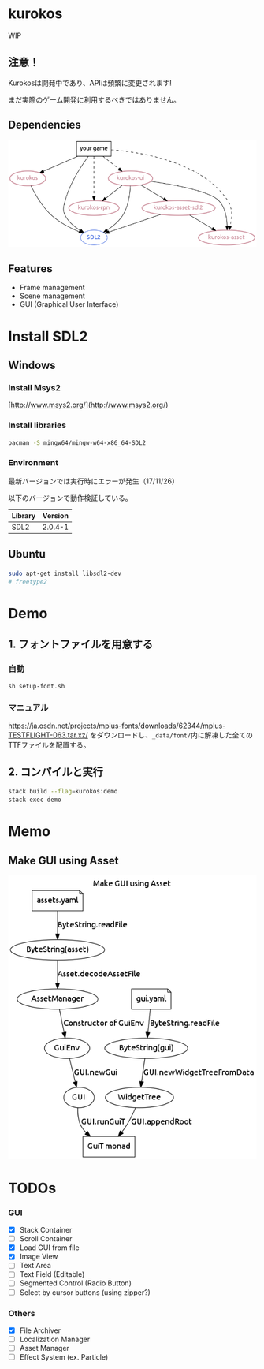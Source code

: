 # kurokos

WIP

## 注意！
Kurokosは開発中であり、APIは頻繁に変更されます!

まだ実際のゲーム開発に利用するべきではありません。

## Dependencies

![Dependencies](./doc/depend.png)

## Features
- Frame management
- Scene management
- GUI (Graphical User Interface)

# Install SDL2

## Windows

### Install Msys2
[http://www.msys2.org/](http://www.msys2.org/)

### Install libraries
```sh
pacman -S mingw64/mingw-w64-x86_64-SDL2
```

### Environment

最新バージョンでは実行時にエラーが発生（17/11/26）

以下のバージョンで動作検証している。

| Library    | Version  |
|:-----------|:---------|
| SDL2       | 2.0.4-1  |

## Ubuntu

```sh
sudo apt-get install libsdl2-dev
# freetype2
```

# Demo

## 1. フォントファイルを用意する

### 自動

```
sh setup-font.sh
```

### マニュアル

https://ja.osdn.net/projects/mplus-fonts/downloads/62344/mplus-TESTFLIGHT-063.tar.xz/
をダウンロードし、`_data/font/`内に解凍した全てのTTFファイルを配置する。

## 2. コンパイルと実行

```sh
stack build --flag=kurokos:demo
stack exec demo
```

# Memo

## Make GUI using Asset

![make-gui-using-asset](./doc/make-gui-using-asset.png)

# TODOs

### GUI
- [x] Stack Container
- [ ] Scroll Container
- [x] Load GUI from file
- [x] Image View
- [ ] Text Area
- [ ] Text Field (Editable)
- [ ] Segmented Control (Radio Button)
- [ ] Select by cursor buttons (using zipper?)

### Others
- [x] File Archiver
- [ ] Localization Manager
- [ ] Asset Manager
- [ ] Effect System (ex. Particle)
